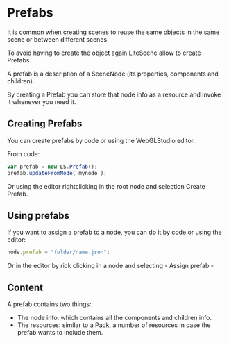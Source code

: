 # Prefabs

It is common when creating scenes to reuse the same objects in the same scene or between different scenes.

To avoid having to create the object again LiteScene allow to create Prefabs.

A prefab is a description of a SceneNode (its properties, components and children).

By creating a Prefab you can store that node info as a resource and invoke it whenever you need it.

## Creating Prefabs

You can create prefabs by code or using the WebGLStudio editor.

From code:

```js
var prefab = new LS.Prefab();
prefab.updateFromNode( mynode );
``` 

Or using the editor rightclicking in the root node and selection Create Prefab.

## Using prefabs

If you want to assign a prefab to a node, you can do it by code or using the editor:

```js
node.prefab = "folder/name.json";
```

Or in the editor by rick clicking in a node and selecting - Assign prefab -

## Content

A prefab contains two things:
- The node info: which contains all the components and children info.
- The resources: similar to a Pack, a number of resources in case the prefab wants to include them.


